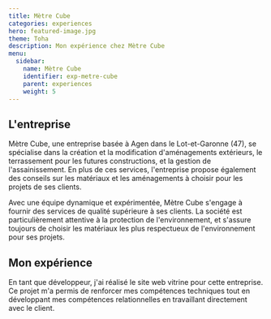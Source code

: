 ```yaml
---
title: Mètre Cube
categories: experiences
hero: featured-image.jpg
theme: Toha
description: Mon expérience chez Mètre Cube
menu:
  sidebar:
    name: Mètre Cube
    identifier: exp-metre-cube
    parent: experiences
    weight: 5
---
```


## L'entreprise
Mètre Cube, une entreprise basée à Agen dans le Lot-et-Garonne (47), se spécialise dans la création et la modification d'aménagements extérieurs, le terrassement pour les futures constructions, et la gestion de l'assainissement. En plus de ces services, l'entreprise propose également des conseils sur les matériaux et les aménagements à choisir pour les projets de ses clients.

Avec une équipe dynamique et expérimentée, Mètre Cube s'engage à fournir des services de qualité supérieure à ses clients. La société est particulièrement attentive à la protection de l'environnement, et s'assure toujours de choisir les matériaux les plus respectueux de l'environnement pour ses projets.

## Mon expérience
En tant que développeur, j'ai réalisé le site web vitrine pour cette entreprise. Ce projet m'a permis de renforcer mes compétences techniques tout en développant mes compétences relationnelles en travaillant directement avec le client.